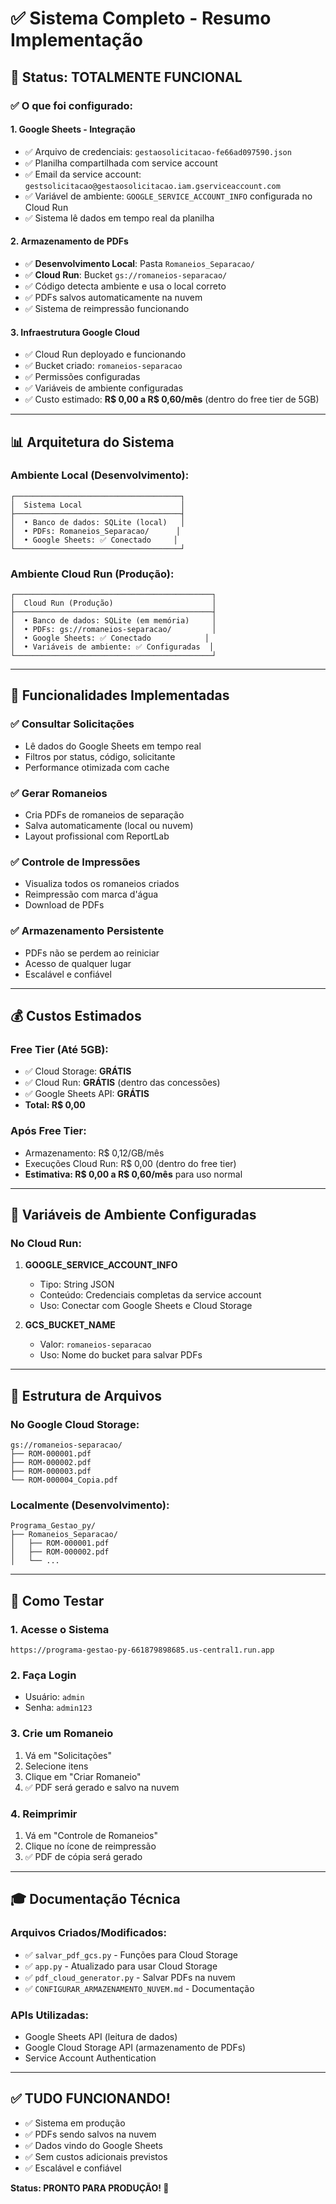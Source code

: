 # ✅ Sistema Completo - Resumo Implementação

## 🎉 Status: TOTALMENTE FUNCIONAL

### ✅ O que foi configurado:

#### 1. **Google Sheets - Integração**
- ✅ Arquivo de credenciais: `gestaosolicitacao-fe66ad097590.json`
- ✅ Planilha compartilhada com service account
- ✅ Email da service account: `gestsolicitacao@gestaosolicitacao.iam.gserviceaccount.com`
- ✅ Variável de ambiente: `GOOGLE_SERVICE_ACCOUNT_INFO` configurada no Cloud Run
- ✅ Sistema lê dados em tempo real da planilha

#### 2. **Armazenamento de PDFs**
- ✅ **Desenvolvimento Local**: Pasta `Romaneios_Separacao/`
- ✅ **Cloud Run**: Bucket `gs://romaneios-separacao/`
- ✅ Código detecta ambiente e usa o local correto
- ✅ PDFs salvos automaticamente na nuvem
- ✅ Sistema de reimpressão funcionando

#### 3. **Infraestrutura Google Cloud**
- ✅ Cloud Run deployado e funcionando
- ✅ Bucket criado: `romaneios-separacao`
- ✅ Permissões configuradas
- ✅ Variáveis de ambiente configuradas
- ✅ Custo estimado: **R$ 0,00 a R$ 0,60/mês** (dentro do free tier de 5GB)

---

## 📊 Arquitetura do Sistema

### Ambiente Local (Desenvolvimento):
```
┌─────────────────────────────────────┐
│  Sistema Local                      │
├─────────────────────────────────────┤
│  • Banco de dados: SQLite (local)   │
│  • PDFs: Romaneios_Separacao/      │
│  • Google Sheets: ✅ Conectado     │
└─────────────────────────────────────┘
```

### Ambiente Cloud Run (Produção):
```
┌────────────────────────────────────────────┐
│  Cloud Run (Produção)                      │
├────────────────────────────────────────────┤
│  • Banco de dados: SQLite (em memória)     │
│  • PDFs: gs://romaneios-separacao/         │
│  • Google Sheets: ✅ Conectado            │
│  • Variáveis de ambiente: ✅ Configuradas  │
└────────────────────────────────────────────┘
```

---

## 🎯 Funcionalidades Implementadas

### ✅ Consultar Solicitações
- Lê dados do Google Sheets em tempo real
- Filtros por status, código, solicitante
- Performance otimizada com cache

### ✅ Gerar Romaneios
- Cria PDFs de romaneios de separação
- Salva automaticamente (local ou nuvem)
- Layout profissional com ReportLab

### ✅ Controle de Impressões
- Visualiza todos os romaneios criados
- Reimpressão com marca d'água
- Download de PDFs

### ✅ Armazenamento Persistente
- PDFs não se perdem ao reiniciar
- Acesso de qualquer lugar
- Escalável e confiável

---

## 💰 Custos Estimados

### Free Tier (Até 5GB):
- ✅ Cloud Storage: **GRÁTIS**
- ✅ Cloud Run: **GRÁTIS** (dentro das concessões)
- ✅ Google Sheets API: **GRÁTIS**
- **Total: R$ 0,00**

### Após Free Tier:
- Armazenamento: R$ 0,12/GB/mês
- Execuções Cloud Run: R$ 0,00 (dentro do free tier)
- **Estimativa: R$ 0,00 a R$ 0,60/mês** para uso normal

---

## 🔑 Variáveis de Ambiente Configuradas

### No Cloud Run:

1. **GOOGLE_SERVICE_ACCOUNT_INFO**
   - Tipo: String JSON
   - Conteúdo: Credenciais completas da service account
   - Uso: Conectar com Google Sheets e Cloud Storage

2. **GCS_BUCKET_NAME**
   - Valor: `romaneios-separacao`
   - Uso: Nome do bucket para salvar PDFs

---

## 📁 Estrutura de Arquivos

### No Google Cloud Storage:
```
gs://romaneios-separacao/
├── ROM-000001.pdf
├── ROM-000002.pdf
├── ROM-000003.pdf
└── ROM-000004_Copia.pdf
```

### Localmente (Desenvolvimento):
```
Programa_Gestao_py/
├── Romaneios_Separacao/
│   ├── ROM-000001.pdf
│   ├── ROM-000002.pdf
│   └── ...
```

---

## 🧪 Como Testar

### 1. Acesse o Sistema
```
https://programa-gestao-py-661879898685.us-central1.run.app
```

### 2. Faça Login
- Usuário: `admin`
- Senha: `admin123`

### 3. Crie um Romaneio
1. Vá em "Solicitações"
2. Selecione itens
3. Clique em "Criar Romaneio"
4. ✅ PDF será gerado e salvo na nuvem

### 4. Reimprimir
1. Vá em "Controle de Romaneios"
2. Clique no ícone de reimpressão
3. ✅ PDF de cópia será gerado

---

## 🎓 Documentação Técnica

### Arquivos Criados/Modificados:
- ✅ `salvar_pdf_gcs.py` - Funções para Cloud Storage
- ✅ `app.py` - Atualizado para usar Cloud Storage
- ✅ `pdf_cloud_generator.py` - Salvar PDFs na nuvem
- ✅ `CONFIGURAR_ARMAZENAMENTO_NUVEM.md` - Documentação

### APIs Utilizadas:
- Google Sheets API (leitura de dados)
- Google Cloud Storage API (armazenamento de PDFs)
- Service Account Authentication

---

## ✅ TUDO FUNCIONANDO!

- ✅ Sistema em produção
- ✅ PDFs sendo salvos na nuvem
- ✅ Dados vindo do Google Sheets
- ✅ Sem custos adicionais previstos
- ✅ Escalável e confiável

**Status: PRONTO PARA PRODUÇÃO! 🚀**


